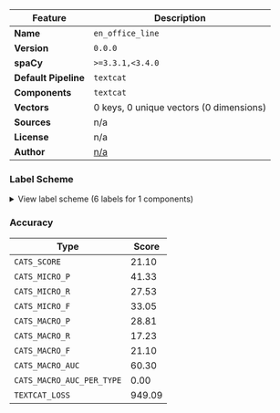 | Feature | Description |
| --- | --- |
| **Name** | `en_office_line` |
| **Version** | `0.0.0` |
| **spaCy** | `>=3.3.1,<3.4.0` |
| **Default Pipeline** | `textcat` |
| **Components** | `textcat` |
| **Vectors** | 0 keys, 0 unique vectors (0 dimensions) |
| **Sources** | n/a |
| **License** | n/a |
| **Author** | [n/a]() |

### Label Scheme

<details>

<summary>View label scheme (6 labels for 1 components)</summary>

| Component | Labels |
| --- | --- |
| **`textcat`** | `Michael`, `Jim`, `Dwight`, `Angela`, `Creed`, `Kelly` |

</details>

### Accuracy

| Type | Score |
| --- | --- |
| `CATS_SCORE` | 21.10 |
| `CATS_MICRO_P` | 41.33 |
| `CATS_MICRO_R` | 27.53 |
| `CATS_MICRO_F` | 33.05 |
| `CATS_MACRO_P` | 28.81 |
| `CATS_MACRO_R` | 17.23 |
| `CATS_MACRO_F` | 21.10 |
| `CATS_MACRO_AUC` | 60.30 |
| `CATS_MACRO_AUC_PER_TYPE` | 0.00 |
| `TEXTCAT_LOSS` | 949.09 |